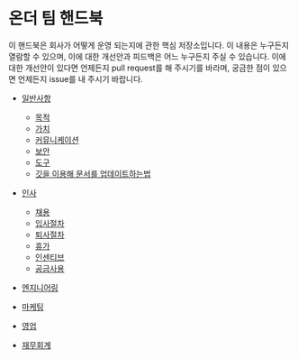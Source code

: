 # 온더 팀 핸드북
이 핸드북은 회사가 어떻게 운영 되는지에 관한 핵심 저장소입니다. 이 내용은 누구든지 열람할 수 있으며, 이에 대한 개선안과 피드백은 어느 누구든지 주실 수 있습니다. 이에 대한 개선안이 있다면 언제든지 pull request를 해 주시기를 바라며, 궁금한 점이 있으면 언제든지 issue를 내 주시기 바랍니다.


* [일반사항](./general/GENERAL.md)
  * [목적](./general/GENERAL.md)
  * [가치](./general/GENERAL.md)
  * [커뮤니케이션](./general/GENERAL.md)
  * [보안](./general/GENERAL.md)
  * [도구](./general/GENERAL.md)
  * [깃을 이용해 문서를 업데이트하는법](./general/GENERAL.md)

* [인사]()
  * [채용]()
  * [입사절차]()
  * [퇴사절차]()
  * [휴가]()
  * [인센티브]()
  * [공금사용]()

* [엔지니어링]()

* [마케팅]()

* [영업]()

* [재무회계]()
